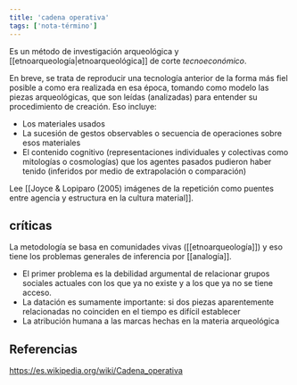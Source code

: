```yaml
---
title: 'cadena operativa'
tags: ['nota-término']
---
```

Es un método de investigación arqueológica y [[etnoarqueología|etnoarqueológica]] de corte *tecnoeconómico*.

En breve, se trata de reproducir una tecnología anterior de la forma más fiel posible a como era realizada en esa época, tomando como modelo las piezas arqueológicas, que son leídas (analizadas) para entender su procedimiento de creación. Eso incluye:

- Los materiales usados
- La sucesión de gestos observables o secuencia de operaciones sobre esos materiales
- El contenido cognitivo (representaciones individuales y colectivas como mitologías o cosmologías) que los agentes pasados pudieron haber tenido (inferidos por medio de extrapolación o comparación)

Lee [[Joyce & Lopiparo (2005) imágenes de la repetición como puentes entre agencia y estructura en la cultura material]].

## críticas

La metodología se basa en comunidades vivas ([[etnoarqueología]]) y eso tiene los problemas generales de inferencia por [[analogía]].

- El primer problema es la debilidad argumental de relacionar grupos sociales actuales con los que ya no existe y a los que ya no se tiene acceso.
- La datación es sumamente importante: si dos piezas aparentemente relacionadas no coinciden en el tiempo es difícil establecer 
- La atribución humana a las marcas hechas en la materia arqueológica

## Referencias

https://es.wikipedia.org/wiki/Cadena_operativa